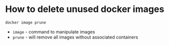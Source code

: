 # How to delete unused docker images

```docker
docker image prune
```

- `image` - command to manipulate images
- `prune` - will remove all images without associated containers

